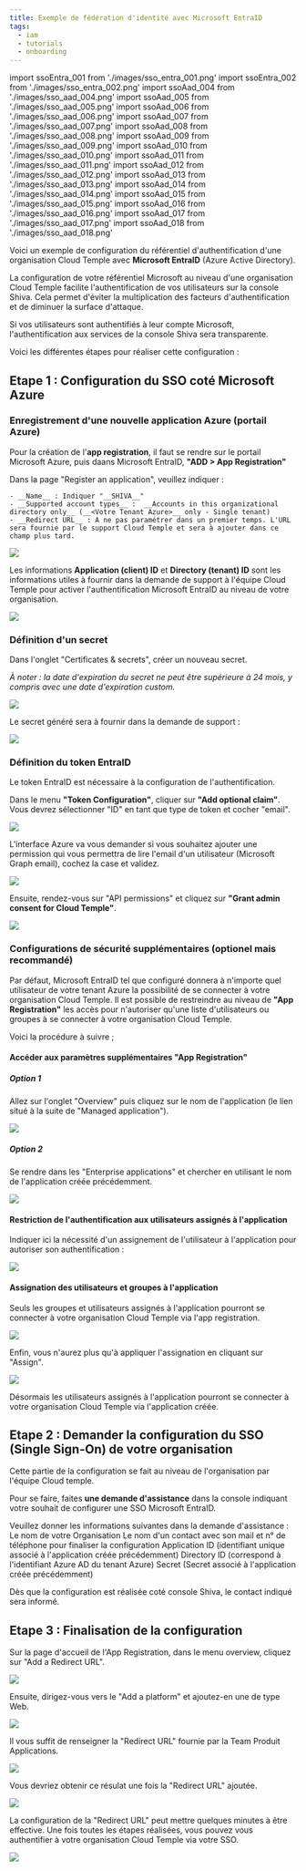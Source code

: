 ```yaml
---
title: Exemple de fédération d'identité avec Microsoft EntraID
tags:
  - iam
  - tutorials
  - onboarding
---
```

import ssoEntra_001 from './images/sso_entra_001.png'
import ssoEntra_002 from './images/sso_entra_002.png'
import ssoAad_004 from './images/sso_aad_004.png'
import ssoAad_005 from './images/sso_aad_005.png'
import ssoAad_006 from './images/sso_aad_006.png'
import ssoAad_007 from './images/sso_aad_007.png'
import ssoAad_008 from './images/sso_aad_008.png'
import ssoAad_009 from './images/sso_aad_009.png'
import ssoAad_010 from './images/sso_aad_010.png'
import ssoAad_011 from './images/sso_aad_011.png'
import ssoAad_012 from './images/sso_aad_012.png'
import ssoAad_013 from './images/sso_aad_013.png'
import ssoAad_014 from './images/sso_aad_014.png'
import ssoAad_015 from './images/sso_aad_015.png'
import ssoAad_016 from './images/sso_aad_016.png'
import ssoAad_017 from './images/sso_aad_017.png'
import ssoAad_018 from './images/sso_aad_018.png'

Voici un exemple de configuration du référentiel d'authentification d'une organisation Cloud Temple avec __Microsoft EntraID__ (Azure Active Directory).

La configuration de votre référentiel Microsoft au niveau d'une organisation Cloud Temple facilite l'authentification de vos utilisateurs sur la console Shiva. Cela permet d'éviter la multiplication des facteurs d'authentification et de diminuer la surface d'attaque.

Si vos utilisateurs sont authentifiés à leur compte Microsoft, l'authentification aux services de la console Shiva sera transparente.

Voici les différentes étapes pour réaliser cette configuration :

## Etape 1 : Configuration du SSO coté Microsoft Azure

### Enregistrement d'une nouvelle application Azure (portail Azure)

Pour la création de l'__app registration__, il faut se rendre sur le portail Microsoft Azure, puis daans Microsoft EntraID, __"ADD > App Registration"__

Dans la page "Register an application", veuillez indiquer :

```
- __Name__ : Indiquer "__SHIVA__"
- __Supported account types__ :  __Accounts in this organizational directory only__ (__<Votre Tenant Azure>__ only - Single tenant)
- __Redirect URL__ : A ne pas paramétrer dans un premier temps. L'URL sera fournie par le support Cloud Temple et sera à ajouter dans ce champ plus tard.
```

<img src={ssoEntra_001} />

Les informations __Application (client) ID__ et __Directory (tenant) ID__ sont les informations utiles à fournir dans la demande de support à l'équipe Cloud Temple pour activer l'authentification Microsoft EntraID au niveau de votre organisation.

<img src={ssoEntra_002} />

### Définition d'un secret

Dans l'onglet "Certificates & secrets", créer un nouveau secret.

*À noter : la date d'expiration du secret ne peut être supérieure à 24 mois, y compris avec une date d'expiration custom.*

<img src={ssoAad_004} />

Le secret généré sera à fournir dans la demande de support :

<img src={ssoAad_005} />

### Définition du token EntraID

Le token EntraID est nécessaire à la configuration de l'authentification.

Dans le menu __"Token Configuration"__, cliquer sur __"Add optional claim"__. Vous devrez sélectionner "ID" en tant que type de token et cocher "email".

<img src={ssoAad_006} />

L'interface Azure va vous demander si vous souhaitez ajouter une permission qui vous permettra de lire l'email d'un utilisateur (Microsoft Graph email), cochez la case et validez.

<img src={ssoAad_007} />

Ensuite, rendez-vous sur "API permissions" et cliquez sur __"Grant admin consent for Cloud Temple"__.

<img src={ssoAad_008} />

### Configurations de sécurité supplémentaires (optionel mais recommandé)

Par défaut, Microsoft EntraID tel que configuré donnera à n'importe quel utilisateur de votre tenant Azure la possibilité de se connecter à votre organisation Cloud Temple.
Il est  possible de restreindre au niveau de __"App Registration"__ les accès pour n'autoriser qu'une liste d'utilisateurs ou groupes à se connecter à votre organisation Cloud Temple.

Voici la procédure à suivre ;

#### Accéder aux paramètres supplémentaires "App Registration"

##### Option 1

Allez sur l'onglet "Overview" puis cliquez sur le nom de l'application (le lien situé à la suite de "Managed application").

<img src={ssoAad_009} />

##### Option 2

Se rendre dans les "Enterprise applications" et chercher en utilisant le nom de l'application créée précédemment.

<img src={ssoAad_010} />

#### Restriction de l'authentification aux utilisateurs assignés à l'application

Indiquer ici la nécessité d'un assignement de l'utilisateur à l'application pour autoriser son authentification :

<img src={ssoAad_011} />

#### Assignation des utilisateurs et groupes à l'application

Seuls les groupes et utilisateurs assignés à l'application pourront se connecter à votre organisation Cloud Temple via l'app registration.

<img src={ssoAad_012} />

Enfin, vous n'aurez plus qu'à appliquer l'assignation en cliquant sur "Assign".

<img src={ssoAad_013} />

Désormais les utilisateurs assignés à l'application pourront se connecter à votre organisation Cloud Temple via l'application créée.

## Etape 2 : Demander la configuration du SSO (Single Sign-On) de votre organisation

Cette partie de la configuration se fait au niveau de l'organisation par l'équipe Cloud temple.

Pour se faire, faites __une demande d'assistance__ dans la console indiquant votre souhait de configurer une SSO Microsoft EntraID.

Veuillez donner les informations suivantes dans la demande d'assistance :
    Le nom de votre Organisation
    Le nom d'un contact avec son mail et n° de téléphone pour finaliser la configuration
    Application ID (identifiant unique associé à l'application créée précédemment)
    Directory ID (correspond à l'identifiant Azure AD du tenant Azure)
    Secret (Secret associé à l'application créée précédemment)

Dès que la configuration est réalisée coté console Shiva, le contact indiqué sera informé.

## Etape 3 : Finalisation de la configuration

Sur la page d'accueil de l'App Registration, dans le menu overview, cliquez sur "Add a Redirect URL".

<img src={ssoAad_014} />

Ensuite, dirigez-vous vers le "Add a platform" et ajoutez-en une de type Web.

<img src={ssoAad_015} />

Il vous suffit de renseigner la "Redirect URL" fournie par la Team Produit Applications.

<img src={ssoAad_016} />

Vous devriez obtenir ce résulat une fois la "Redirect URL" ajoutée.

<img src={ssoAad_017} />

La configuration de la "Redirect URL" peut mettre quelques minutes à être effective.
Une fois toutes les étapes réalisées, vous pouvez vous authentifier à votre organisation Cloud Temple via votre SSO.

<img src={ssoAad_018} />
